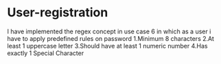 # User-registration

I have implemented the regex concept in use case 6 in which as a user i have to apply predefined rules on password
1.Minimum 8 characters
2.At least 1 uppercase letter
3.Should have at least 1 numeric number
4.Has exactly 1 Special Character
